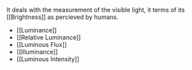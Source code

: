 It deals with the measurement of the visible light, it terms of its [[Brightness]] as percieved by humans.

- [[Luminance]]
- [[Relative Luminance]]
- [[Luminous Flux]]
- [[Illuminance]]
- [[Luminous Intensity]]